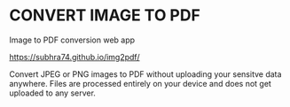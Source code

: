 # CONVERT IMAGE TO PDF
Image to PDF conversion web app

https://subhra74.github.io/img2pdf/

Convert JPEG or PNG images to PDF without uploading your sensitve data anywhere.
Files are processed entirely on your device and does not get uploaded to any server.

